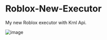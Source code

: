 # Roblox-New-Executor
My new Roblox executor with Krnl Api.



![image](https://user-images.githubusercontent.com/106429059/198877476-e12d71df-81b0-41d0-b45a-e27ef0718f24.png)
